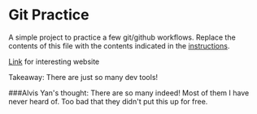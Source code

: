# Git Practice
A simple project to practice a few git/github workflows.  Replace the contents of this file with the contents indicated in the [instructions](./instructions.md).

[Link](https://www.benzinga.com/pressreleases/23/09/34655267/software-development-tools-market-2023-is-set-to-fly-excessive-growth-in-years-to-come) for interesting website

Takeaway: There are just so many dev tools! 

###Alvis Yan's thought: There are so many indeed! Most of them I have never heard of. Too bad that they didn't put this up for free. 
